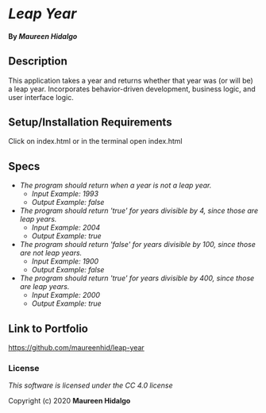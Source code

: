 # _Leap Year_

#### By _**Maureen Hidalgo**_

## Description

This application takes a year and returns whether that year was (or will be) a leap year. Incorporates behavior-driven development, business logic, and user interface logic.

## Setup/Installation Requirements

Click on index.html or in the terminal open index.html

## Specs

* _The program should return when a year is not a leap year._
    * _Input Example: 1993_
    * _Output Example: false_
* _The program should return 'true' for years divisible by 4, since those are leap years._
    * _Input Example: 2004_
    * _Output Example: true_
* _The program should return 'false' for years divisible by 100, since those are not leap years._
    * _Input Example: 1900_
    * _Output Example: false_
* _The program should return 'true' for years divisible by 400, since those are leap years._
    * _Input Example: 2000_
    * _Output Example: true_

## Link to Portfolio

https://github.com/maureenhid/leap-year

### License

*This software is licensed under the CC 4.0 license*

Copyright (c) 2020 **Maureen Hidalgo**